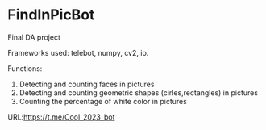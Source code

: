# FindInPicBot
Final DA project


Frameworks used: telebot, numpy, cv2, io.

Functions:
1. Detecting and counting faces in pictures
2. Detecting and counting geometric shapes (cirles,rectangles) in pictures
3. Counting the percentage of white color in pictures

URL:https://t.me/Cool_2023_bot
